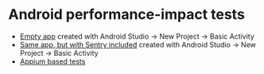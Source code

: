 # Android performance-impact tests

* [Empty app](./test-app-plain) created with Android Studio -> New Project -> Basic Activity
* [Same app, but with Sentry included](./test-app-sentry) created with Android Studio -> New Project -> Basic Activity
* [Appium based tests](./appium/)
